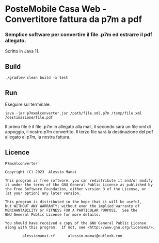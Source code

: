 # PosteMobile Casa Web - Convertitore fattura da p7m a pdf
### Semplice software per convertire il file .p7m ed estrarre il pdf allegato.

Scritto in Java 11.

## Build

`./gradlew clean build -x test`

## Run

Eseguire sul terminale:

`java -jar p7mxmlconverter.jar /path/file.xml.p7m /temp/file.xml /destinazione/file.pdf`

Il primo file è il file .p7m in allegato alla mail, il secondo sarà un file xml di appoggio, il nostro p7m convertito.
Il terzo file sarà la destinazione del pdf allegato al p7m, la nostra fattura.

## Licence

	P7mxmlconverter

	Copyright (C) 2023  Alessio Manai

 	This program is free software: you can redistribute it and/or modify
 	it under the terms of the GNU General Public License as published by
 	the Free Software Foundation, either version 3 of the License, or
 	(at your option) any later version.
	
 	This program is distributed in the hope that it will be useful,
	but WITHOUT ANY WARRANTY; without even the implied warranty of
	MERCHANTABILITY or FITNESS FOR A PARTICULAR PURPOSE.  See the
 	GNU General Public License for more details.
	
	You should have received a copy of the GNU General Public License
	along with this program.  If not, see <http://www.gnu.org/licenses/>.

 			alessiomanai.cf      alessio.manai@outlook.com
